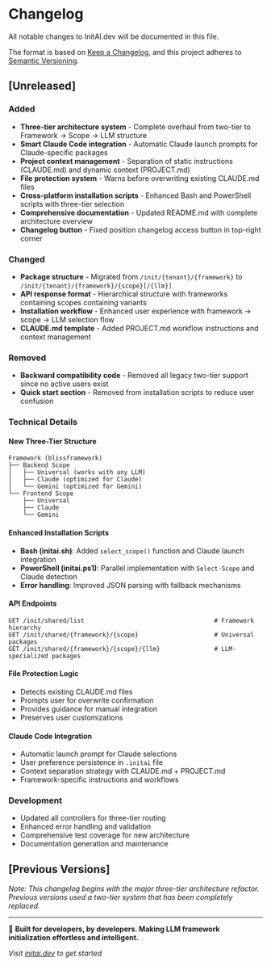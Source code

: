 # Changelog

All notable changes to InitAI.dev will be documented in this file.

The format is based on [Keep a Changelog](https://keepachangelog.com/en/1.0.0/),
and this project adheres to [Semantic Versioning](https://semver.org/spec/v2.0.0.html).

## [Unreleased]

### Added
- **Three-tier architecture system** - Complete overhaul from two-tier to Framework → Scope → LLM structure
- **Smart Claude Code integration** - Automatic Claude launch prompts for Claude-specific packages
- **Project context management** - Separation of static instructions (CLAUDE.md) and dynamic context (PROJECT.md)
- **File protection system** - Warns before overwriting existing CLAUDE.md files
- **Cross-platform installation scripts** - Enhanced Bash and PowerShell scripts with three-tier selection
- **Comprehensive documentation** - Updated README.md with complete architecture overview
- **Changelog button** - Fixed position changelog access button in top-right corner

### Changed
- **Package structure** - Migrated from `/init/{tenant}/{framework}` to `/init/{tenant}/{framework}/{scope}[/{llm}]`
- **API response format** - Hierarchical structure with frameworks containing scopes containing variants
- **Installation workflow** - Enhanced user experience with framework → scope → LLM selection flow
- **CLAUDE.md template** - Added PROJECT.md workflow instructions and context management

### Removed
- **Backward compatibility code** - Removed all legacy two-tier support since no active users exist
- **Quick start section** - Removed from installation scripts to reduce user confusion

### Technical Details

#### New Three-Tier Structure
```
Framework (blissframework)
├── Backend Scope
│   ├── Universal (works with any LLM)
│   ├── Claude (optimized for Claude)
│   └── Gemini (optimized for Gemini)
└── Frontend Scope
    ├── Universal
    ├── Claude
    └── Gemini
```

#### Enhanced Installation Scripts
- **Bash (initai.sh)**: Added `select_scope()` function and Claude launch integration
- **PowerShell (initai.ps1)**: Parallel implementation with `Select-Scope` and Claude detection
- **Error handling**: Improved JSON parsing with fallback mechanisms

#### API Endpoints
```
GET /init/shared/list                                    # Framework hierarchy
GET /init/shared/{framework}/{scope}                     # Universal packages
GET /init/shared/{framework}/{scope}/{llm}               # LLM-specialized packages
```

#### File Protection Logic
- Detects existing CLAUDE.md files
- Prompts user for overwrite confirmation
- Provides guidance for manual integration
- Preserves user customizations

#### Claude Code Integration
- Automatic launch prompt for Claude selections
- User preference persistence in `.initai` file
- Context separation strategy with CLAUDE.md + PROJECT.md
- Framework-specific instructions and workflows

### Development
- Updated all controllers for three-tier routing
- Enhanced error handling and validation
- Comprehensive test coverage for new architecture
- Documentation generation and maintenance

## [Previous Versions]

*Note: This changelog begins with the major three-tier architecture refactor. Previous versions used a two-tier system that has been completely replaced.*

---

🎯 **Built for developers, by developers. Making LLM framework initialization effortless and intelligent.**

*Visit [initai.dev](https://initai.dev) to get started*